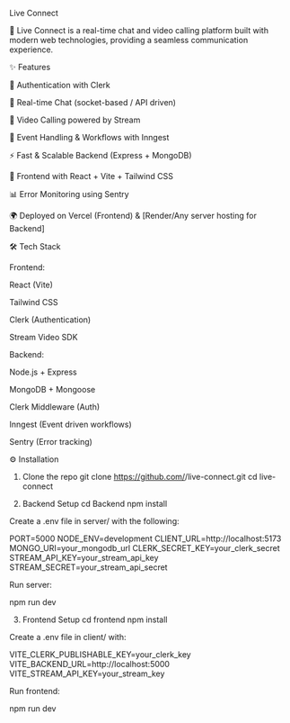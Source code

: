Live Connect

🚀 Live Connect is a real-time chat and video calling platform built with modern web technologies, providing a seamless communication experience.

✨ Features

🔐 Authentication with Clerk

💬 Real-time Chat (socket-based / API driven)

🎥 Video Calling powered by Stream

📡 Event Handling & Workflows with Inngest

⚡ Fast & Scalable Backend (Express + MongoDB)

🎨 Frontend with React + Vite + Tailwind CSS

📊 Error Monitoring using Sentry

🌍 Deployed on Vercel (Frontend)
 & [Render/Any server hosting for Backend]

🛠️ Tech Stack

Frontend:

React (Vite)

Tailwind CSS

Clerk (Authentication)

Stream Video SDK

Backend:

Node.js + Express

MongoDB + Mongoose

Clerk Middleware (Auth)

Inngest (Event driven workflows)

Sentry (Error tracking)

⚙️ Installation
1. Clone the repo
git clone https://github.com/<your-username>/live-connect.git
cd live-connect

2. Backend Setup
cd Backend
npm install


Create a .env file in server/ with the following:

PORT=5000
NODE_ENV=development
CLIENT_URL=http://localhost:5173
MONGO_URI=your_mongodb_url
CLERK_SECRET_KEY=your_clerk_secret
STREAM_API_KEY=your_stream_api_key
STREAM_SECRET=your_stream_api_secret


Run server:

npm run dev

3. Frontend Setup
cd frontend 
npm install


Create a .env file in client/ with:

VITE_CLERK_PUBLISHABLE_KEY=your_clerk_key
VITE_BACKEND_URL=http://localhost:5000
VITE_STREAM_API_KEY=your_stream_key


Run frontend:

npm run dev
